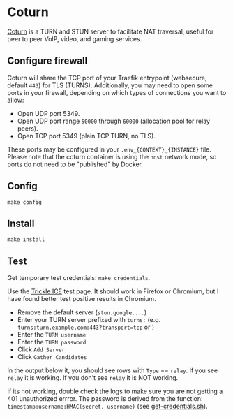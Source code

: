 # Coturn

[Coturn](https://github.com/coturn/coturn/) is a TURN and STUN server
to facilitate NAT traversal, useful for peer to peer VoIP, video, and
gaming services.

## Configure firewall

Coturn will share the TCP port of your Traefik entrypoint (websecure,
default `443`) for TLS (TURNS). Additionally, you may need to open
some ports in your firewall, depending on which types of connections
you want to allow:

 * Open UDP port 5349.
 * Open UDP port range `50000` through `60000` (allocation pool for relay peers).
 * Open TCP port 5349 (plain TCP TURN, no TLS).

These ports may be configured in your `.env_{CONTEXT}_{INSTANCE}`
file. Please note that the coturn container is using the `host`
network mode, so ports do not need to be "published" by Docker.

## Config

```
make config
```

## Install

```
make install
```

## Test

Get temporary test credentials: `make credentials`.

Use the [Trickle
ICE](https://webrtc.github.io/samples/src/content/peerconnection/trickle-ice/)
test page. It should work in Firefox or Chromium, but I have found
better test positive results in Chromium.

 * Remove the default server (`stun.google....`)
 * Enter your TURN server prefixed with `turns:` (e.g.
   `turns:turn.example.com:443?transport=tcp` or )
 * Enter the `TURN username`
 * Enter the `TURN password`
 * Click `Add Server`
 * Click `Gather Candidates`
 
In the output below it, you should see rows with `Type` == `relay`. If
you see `relay` it is working. If you don't see `relay` it is NOT
working. 

If its not working, double check the logs to make sure you are not
getting a 401 unauthorized errror. The password is derived from the
function: `timestamp:username:HMAC(secret, username)` (see
[get-credentials.sh](coturn/get-credentials.sh)).
